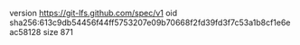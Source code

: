 version https://git-lfs.github.com/spec/v1
oid sha256:613c9db54456f44ff5753207e09b70668f2fd39fd3f7c53a1b8cf1e6eac58128
size 871
